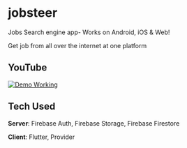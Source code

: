 # jobsteer

Jobs Search engine app- Works on Android, iOS & Web! 


Get job from all over the internet at one platform

## YouTube
[![Demo Working](https://img.youtube.com/vi/ho4sKXfurmg/0.jpg)](https://youtu.be/ho4sKXfurmg)

## Tech Used
**Server**: Firebase Auth, Firebase Storage, Firebase Firestore

**Client**: Flutter, Provider
